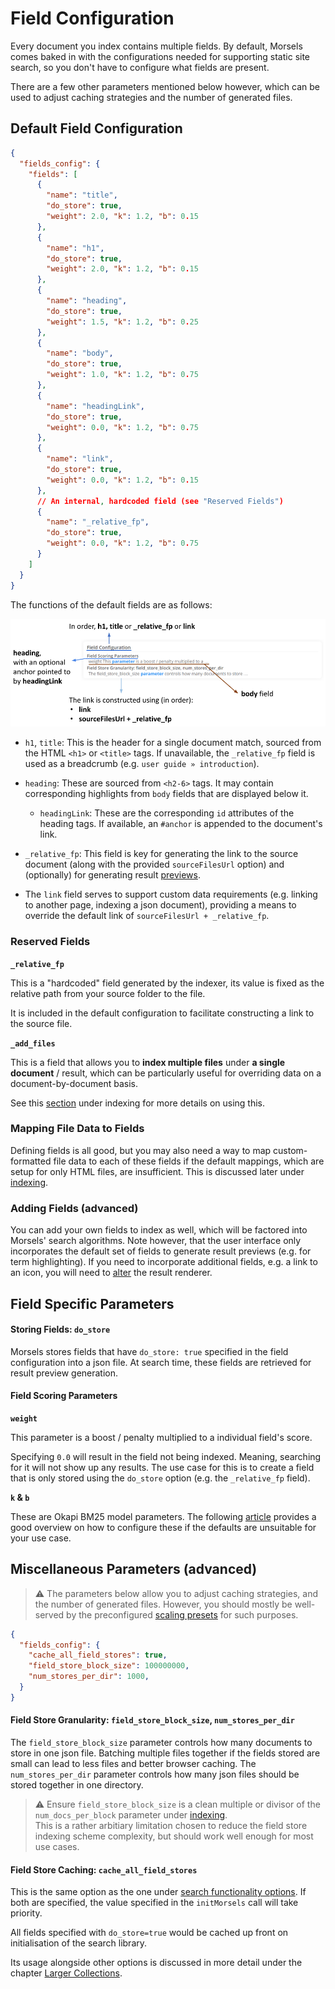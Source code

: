 # Field Configuration

Every document you index contains multiple fields. By default, Morsels comes baked in with the configurations needed for supporting static site search, so you don't have to configure what fields are present.

There are a few other parameters mentioned below however, which can be used to adjust caching strategies and the number of generated files. 

## Default Field Configuration

```json
{
  "fields_config": {
    "fields": [
      {
        "name": "title",
        "do_store": true,
        "weight": 2.0, "k": 1.2, "b": 0.15
      },
      {
        "name": "h1",
        "do_store": true,
        "weight": 2.0, "k": 1.2, "b": 0.15
      },
      {
        "name": "heading",
        "do_store": true,
        "weight": 1.5, "k": 1.2, "b": 0.25
      },
      {
        "name": "body",
        "do_store": true,
        "weight": 1.0, "k": 1.2, "b": 0.75
      },
      {
        "name": "headingLink",
        "do_store": true,
        "weight": 0.0, "k": 1.2, "b": 0.75
      },
      {
        "name": "link",
        "do_store": true,
        "weight": 0.0, "k": 1.2, "b": 0.15
      },
      // An internal, hardcoded field (see "Reserved Fields")
      {
        "name": "_relative_fp",
        "do_store": true,
        "weight": 0.0, "k": 1.2, "b": 0.75
      }
    ]
  }
}
```


The functions of the default fields are as follows:

<img alt="annotation for fields" src="../images/fields_annotated.png" />

- `h1`, `title`: This is the header for a single document match, sourced from the HTML `<h1>` or `<title>` tags. If unavailable, the `_relative_fp` field is used as a breadcrumb (e.g. `user guide » introduction`).

- `heading`: These are sourced from `<h2-6>` tags. It may contain corresponding highlights from `body` fields that are displayed below it.

  - `headingLink`: These are the corresponding `id` attributes of the heading tags. If available, an `#anchor` is appended to the document's link.

- `_relative_fp`: This field is key for generating the link to the source document (along with the provided `sourceFilesUrl` option) and (optionally) for generating result [previews](../search_configuration.md#default-rendering-output--purpose).

- The `link` field serves to support custom data requirements (e.g. linking to another page, indexing a json document), providing a means to override the default link of `sourceFilesUrl + _relative_fp`.

### Reserved Fields

**`_relative_fp`**

This is a "hardcoded" field generated by the indexer, its value is fixed as the relative path from your source folder to the file.

It is included in the default configuration to facilitate constructing a link to the source file.

**`_add_files`**

This is a field that allows you to **index multiple files** under **a single document** / result, which can be particularly useful for overriding data on a document-by-document basis.

See this [section](./indexing.md#indexing-multiple-files-under-one-document) under indexing for more details on using this.

### Mapping File Data to Fields

Defining fields is all good, but you may also need a way to map custom-formatted file data to each of these fields if the default mappings, which are setup for only HTML files, are insufficient. This is discussed later under [indexing](./indexing.md#mapping-file-data-to-fields-loader_configs).

### Adding Fields (advanced)

You can add your own fields to index as well, which will be factored into Morsels' search algorithms. Note however, that the user interface only incorporates the default set of fields to generate result previews (e.g. for term highlighting). If you need to incorporate additional fields, e.g. a link to an icon, you will need to [alter](../search_configuration_renderers.md#1-rendering-a-single-result) the result renderer.

## Field Specific Parameters

#### Storing Fields: **`do_store`**

Morsels stores fields that have `do_store: true` specified in the field configuration into a json file.
At search time, these fields are retrieved for result preview generation.

#### Field Scoring Parameters

**`weight`**

This parameter is a boost / penalty multiplied to a individual field's score.

Specifying `0.0` will result in the field not being indexed. Meaning, searching for it will not show up any results. The use case for this is to create a field that is only stored using the `do_store` option (e.g. the `_relative_fp` field).

**`k` & `b`**

These are Okapi BM25 model parameters. The following [article](https://www.elastic.co/guide/en/elasticsearch/guide/current/pluggable-similarites.html#bm25-tunability) provides a good overview on how to configure these if the defaults are unsuitable for your use case.


## Miscellaneous Parameters (advanced)

> ⚠️ The parameters below allow you to adjust caching strategies, and the number of generated files. However, you should mostly be well-served by the preconfigured [scaling presets](./larger_collections.md) for such purposes.

```json
{
  "fields_config": {
    "cache_all_field_stores": true,
    "field_store_block_size": 100000000,
    "num_stores_per_dir": 1000,
  }
}
```

#### Field Store Granularity: **`field_store_block_size`, `num_stores_per_dir`**

The `field_store_block_size` parameter controls how many documents to store in one json file. Batching multiple files together if the fields stored are small can lead to less files and better browser caching. The `num_stores_per_dir` parameter controls how many json files should be stored together in one directory.

> ⚠️ Ensure `field_store_block_size` is a clean multiple or divisor of the `num_docs_per_block` parameter under [indexing](./indexing.md).<br>
> This is a rather arbitiary limitation chosen to reduce the field store indexing scheme complexity,
> but should work well enough for most use cases.

#### Field Store Caching: **`cache_all_field_stores`**

This is the same option as the one under [search functionality options](../search_configuration.md#search-functionality-options).
If both are specified, the value specified in the `initMorsels` call will take priority.

All fields specified with `do_store=true` would be cached up front on initialisation of the search library.

Its usage alongside other options is discussed in more detail under the chapter [Larger Collections](larger_collections.md).
